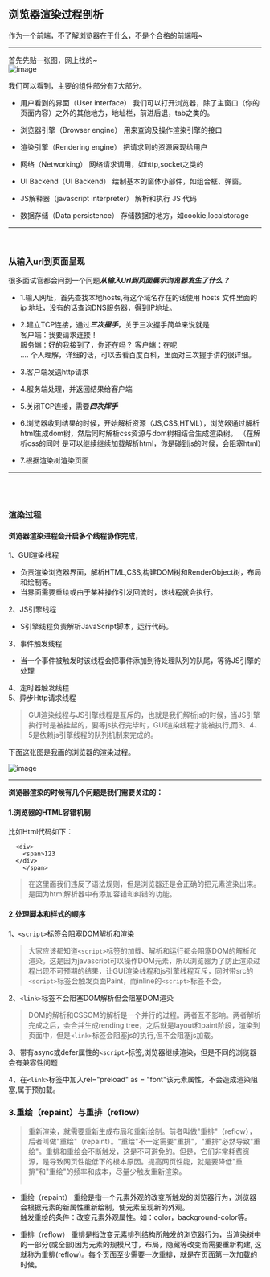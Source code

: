 ## 浏览器渲染过程剖析

作为一个前端，不了解浏览器在干什么，不是个合格的前端哦~

--- 

首先先贴一张图，网上找的~  
![image](https://github.com/193Eric/blog/blob/master/html/image/browserRender1.png)

我们可以看到，主要的组件部分有7大部分。  


- 用户看到的界面（User interface）  我们可以打开浏览器，除了主窗口（你的页面内容）之外的其他地方，地址栏，前进后退，tab之类的。
- 浏览器引擎（Browser engine）  用来查询及操作渲染引擎的接口
- 渲染引擎（Rendering engine）
  把请求到的资源展现给用户

- 网络（Networking） 网络请求调用，如http,socket之类的
- UI Backend（UI Backend） 绘制基本的窗体小部件，如组合框、弹窗。
- JS解释器（javascript interpreter） 解析和执行 JS 代码
- 数据存储（Data persistence） 存储数据的地方，如cookie,localstorage

---
&nbsp;  
### 从输入url到页面呈现

很多面试官都会问到一个问题***从输入Url到页面展示浏览器发生了什么？*** 

- 1.输入网址，首先查找本地hosts,有这个域名存在的话使用 hosts 文件里面的 ip 地址，没有的话查询DNS服务器，得到IP地址。

- 2.建立TCP连接，通过***三次握手***，关于三次握手简单来说就是  
客户端：我要请求连接！  
服务端：好的我接到了，你还在吗？
客户端：在呢  
.... 个人理解，详细的话，可以去看百度百科，里面对三次握手讲的很详细。

- 3.客户端发送http请求

- 4.服务端处理，并返回结果给客户端

- 5.关闭TCP连接，需要***四次挥手***

- 6.浏览器收到结果的时候，开始解析资源（JS,CSS,HTML），浏览器通过解析html生成dom树，然后同时解析css资源与dom树相结合生成渲染树。
（在解析css的同时 是可以继续继续加载解析html，你是碰到js的时候，会阻塞html）

- 7.根据渲染树渲染页面 

--- 

&nbsp;  
&nbsp;


### 渲染过程
#### 浏览器渲染进程会开启多个线程协作完成，

1、GUI渲染线程

  - 负责渲染浏览器界面，解析HTML,CSS,构建DOM树和RenderObject树，布局和绘制等。
  - 当界面需要重绘或由于某种操作引发回流时，该线程就会执行。

2、JS引擎线程
  - S引擎线程负责解析JavaScript脚本，运行代码。 

3、事件触发线程  
  - 当一个事件被触发时该线程会把事件添加到待处理队列的队尾，等待JS引擎的处理  

4、定时器触发线程  
5、异步Http请求线程  
> GUI渲染线程与JS引擎线程是互斥的，也就是我们解析js的时候，当JS引擎执行时是被挂起的，要等js执行完毕时，GUI渲染线程才能被执行,而3、4、5是依赖js引擎线程的队列机制来完成的。

下面这张图是我画的浏览器的渲染过程。

![image](https://github.com/193Eric/blog/blob/master/html/image/WX20191031-111803@2x.png)

--- 

**浏览器渲染的时候有几个问题是我们需要关注的：**

#### 1.浏览器的HTML容错机制

比如Html代码如下：  
```
  <div>
    <span>123
  </div>
    </span>
```
>在这里面我们违反了语法规则，但是浏览器还是会正确的把元素渲染出来。是因为html解析器中有添加容错和纠错的功能。


#### 2.处理脚本和样式的顺序

1、`<script>`标签会阻塞DOM解析和渲染
>大家应该都知道`<script>`标签的加载、解析和运行都会阻塞DOM的解析和渲染。这是因为javascript可以操作DOM元素，所以浏览器为了防止渲染过程出现不可预期的结果，让GUI渲染线程和js引擎线程互斥，同时带src的`<script>`标签会触发页面Paint，而inline的`<script>`标签不会。

2、`<link>`标签不会阻塞DOM解析但会阻塞DOM渲染
>DOM的解析和CSSOM的解析是一个并行的过程。两者互不影响。两者解析完成之后，会合并生成rending tree，之后就是layout和paint阶段，渲染到页面中，但是`<link>`标签会阻塞js的执行,但不会阻塞js加载。

3、带有async或defer属性的`<script>`标签,浏览器继续渲染，但是不同的浏览器会有兼容性问题

4、在`<link>`标签中加入rel="preload" as = "font"该元素属性，不会造成渲染阻塞,属于预加载。

### 3.重绘（repaint）与重排（reflow）

>重新渲染，就需要重新生成布局和重新绘制。前者叫做"重排"（reflow），后者叫做"重绘"（repaint）。"重绘"不一定需要"重排"，"重排"必然导致"重绘"。重排和重绘会不断触发，这是不可避免的。但是，它们非常耗费资源，是导致网页性能低下的根本原因。提高网页性能，就是要降低"重排"和"重绘"的频率和成本，尽量少触发重新渲染。  
&nbsp;
- 重绘（repaint）
  重绘是指一个元素外观的改变所触发的浏览器行为，浏览器会根据元素的新属性重新绘制，使元素呈现新的外观。  
  触发重绘的条件：改变元素外观属性。如：color，background-color等。

- 重排（reflow）
  重排是指改变元素排列结构所触发的浏览器行为，当渲染树中的一部分(或全部)因为元素的规模尺寸，布局，隐藏等改变而需要重新构建, 这就称为重排(reflow)。每个页面至少需要一次重排，就是在页面第一次加载的时候。
